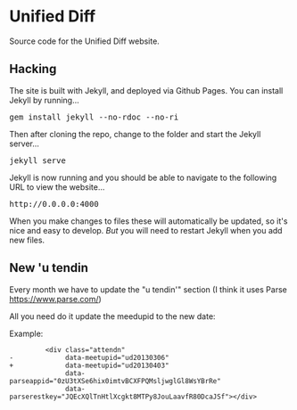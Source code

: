 
# Unified Diff

Source code for the Unified Diff website.

## Hacking

The site is built with Jekyll, and deployed via Github Pages.  You can install
Jekyll by running...

<pre>
gem install jekyll --no-rdoc --no-ri
</pre>

Then after cloning the repo, change to the folder and start the Jekyll server...

<pre>
jekyll serve
</pre>

Jekyll is now running and you should be able to navigate to the following URL to view the website...

<pre>
http://0.0.0.0:4000
</pre>

When you make changes to files these will automatically be updated, so it's nice and easy to develop.  _But_ you will need to restart Jekyll when you add new files.

## New 'u tendin

Every month we have to update the "u tendin'" section (I think it uses Parse https://www.parse.com/)

All you need do it update the meedupid to the new date:

Example:

             <div class="attendn"
    -             data-meetupid="ud20130306"
    +             data-meetupid="ud20130403"
                  data-parseappid="0zU3tXSe6hix0imtvBCXFPQMsljwglGl8WsYBrRe"
                  data-parserestkey="JQEcXQlTnHtlXcgkt8MTPy8JouLaavfR80DcaJSf"></div>
